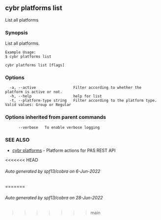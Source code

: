 ## cybr platforms list

List all platforms

### Synopsis

List all platforms.
	
	Example Usage:
	$ cybr platforms list

```
cybr platforms list [flags]
```

### Options

```
  -a, --active                 Filter according to whether the platform is active or not.
  -h, --help                   help for list
  -t, --platform-type string   Filter according to the platform type. Valid values: Group or Regular
```

### Options inherited from parent commands

```
      --verbose   To enable verbose logging
```

### SEE ALSO

* [cybr platforms](cybr_platforms.md)	 - Platform actions for PAS REST API

<<<<<<< HEAD
###### Auto generated by spf13/cobra on 6-Jun-2022
=======
###### Auto generated by spf13/cobra on 28-Jun-2022
>>>>>>> main

